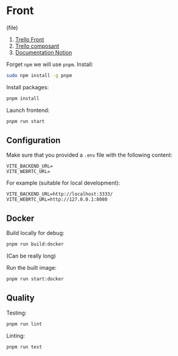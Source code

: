 # Front

(file)

1. [Trello Front](https://trello.com/invite/b/VV5c6znJ/ATTI791d6c78e353dfba56a89b25abf45379A1532A43/beep-front)
2. [Trello composant](https://trello.com/invite/b/eDPWKHlE/ATTI5d798f2d27160f95ff948e5059cc99f569849308/beep-composants)
3. [Documentation Notion](https://www.notion.so/Beep-4f3dd311e08a4de38fc1c901bef44322)

Forget `npm` we will use `pnpm`. Install:

```bash
sudo npm install -g pnpm
```

Install packages:

```sh
pnpm install
```

Launch frontend:

```sh
pnpm run start
```

## Configuration

Make sure that you provided a `.env` file with the following content:

```env
VITE_BACKEND_URL=
VITE_WEBRTC_URL=
```

For example (suitable for local development):

```env
VITE_BACKEND_URL=http://localhost:3333/
VITE_WEBRTC_URL=http://127.0.0.1:8080
```

## Docker

Build locally for debug:

```sh
pnpm run build:docker
```

(Can be really long)

Run the built image:

```sh
pnpm run start:docker
```

## Quality

Testing:

```bash
pnpm run lint
```

Linting:

```bash
pnpm run test
```

